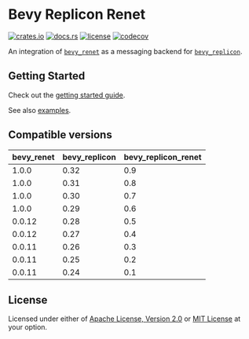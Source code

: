 # Bevy Replicon Renet

[![crates.io](https://img.shields.io/crates/v/bevy_replicon_renet)](https://crates.io/crates/bevy_replicon_renet)
[![docs.rs](https://docs.rs/bevy_replicon_renet/badge.svg)](https://docs.rs/bevy_replicon_renet)
[![license](https://img.shields.io/crates/l/bevy_replicon_renet)](#license)
[![codecov](https://codecov.io/gh/simgine/bevy_replicon_renet/graph/badge.svg?token=ZrlFB8wBpO)](https://codecov.io/gh/simgine/bevy_replicon_renet)

An integration of [`bevy_renet`](https://github.com/lucaspoffo/renet/tree/master/bevy_renet) as a messaging backend for [`bevy_replicon`](https://github.com/simgine/bevy_replicon).

## Getting Started

Check out the [getting started guide](https://docs.rs/bevy_replicon_renet).

See also [examples](examples).

## Compatible versions

| bevy_renet | bevy_replicon | bevy_replicon_renet |
| ---------- | ------------- | ------------------- |
| 1.0.0      | 0.32          | 0.9                 |
| 1.0.0      | 0.31          | 0.8                 |
| 1.0.0      | 0.30          | 0.7                 |
| 1.0.0      | 0.29          | 0.6                 |
| 0.0.12     | 0.28          | 0.5                 |
| 0.0.12     | 0.27          | 0.4                 |
| 0.0.11     | 0.26          | 0.3                 |
| 0.0.11     | 0.25          | 0.2                 |
| 0.0.11     | 0.24          | 0.1                 |

## License

Licensed under either of [Apache License, Version 2.0](LICENSE-APACHE) or [MIT License](LICENSE-MIT) at your option.
